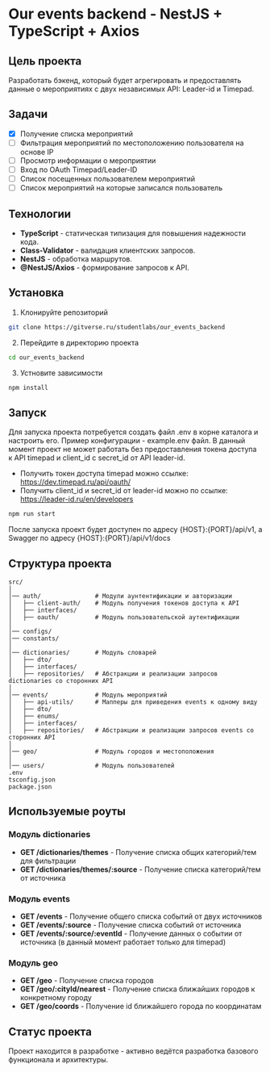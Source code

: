 # Our events backend - NestJS + TypeScript + Axios

## Цель проекта

Разработать бэкенд, который будет агрегировать и предоставлять данные о мероприятиях с двух независимых API: Leader-id и Timepad.

## Задачи

- [X] Получение списка мероприятий
- [ ] Фильтрация мероприятий по местоположению пользователя на основе IP
- [ ] Просмотр информации о мероприятии
- [ ] Вход по OAuth Timepad/Leader-ID
- [ ] Список посещенных пользователем мероприятий
- [ ] Список мероприятий на которые записался пользователь

## Технологии

- **TypeScript** - статическая типизация для повышения надежности кода.
- **Class-Validator** - валидация клиентских запросов.
- **NestJS** - обработка маршрутов.
- **@NestJS/Axios** - формирование запросов к API.

## Установка

1. Клонируйте репозиторий

```bash
git clone https://gitverse.ru/studentlabs/our_events_backend
```

2. Перейдите в директорию проекта

```bash
cd our_events_backend
```

3. Устновите зависимости

```bash
npm install
```

## Запуск

Для запуска проекта потребуется создать файл .env в корне каталога и настроить его. Пример конфигурации - example.env файл.
В данный момент проект не может работать без предоставления токена доступа к API timepad и client_id с secret_id от API leader-id.
- Получить токен доступа timepad можно ссылке: https://dev.timepad.ru/api/oauth/
- Получить client_id и secret_id от leader-id можно по ссылке: https://leader-id.ru/en/developers

```bash
npm run start
```

После запуска проект будет доступен по адресу {HOST}:{PORT}/api/v1, а Swagger по адресу {HOST}:{PORT}/api/v1/docs

## Структура проекта

```
src/
│
│── auth/               # Модули аунтентификации и авторизации
│   ├── client-auth/    # Модуль получения токенов доступа к API
│   ├── interfaces/
│   ├── oauth/          # Модуль пользовательской аутентификации
│
│── configs/
│── constants/
│
│── dictionaries/       # Модуль словарей
│   ├── dto/
│   ├── interfaces/
│   ├── repositories/   # Абстракции и реализации запросов dictionaries со сторонних API
│
│── events/             # Модуль мероприятий
│   ├── api-utils/      # Мапперы для приведения events к одному виду
│   ├── dto/
│   ├── enums/
│   ├── interfaces/
│   ├── repositories/   # Абстракции и реализации запросов events со сторонних API
│
│── geo/                # Модуль городов и местоположения
│
│── users/              # Модуль пользователей
.env
tsconfig.json
package.json
```

## Используемые роуты

### Модуль dictionaries

- **GET    /dictionaries/themes**                    - Получение списка общих категорий/тем для фильтрации
- **GET    /dictionaries/themes/:source**            - Получение списка категорий/тем от источника

### Модуль events

- **GET    /events**                              - Получение общего списка событий от двух источников
- **GET    /events/:source**                      - Получение списка событий от источника
- **GET    /events/:source/:eventId**             - Получение данных о событии от источника (в данный момент работает только для timepad)

### Модуль geo

- **GET    /geo**                                 - Получение списка городов
- **GET    /geo/:cityId/nearest**                 - Получение списка ближайших городов к конкретному городу
- **GET    /geo/coords**                          - Получение id ближайшего города по координатам

## Статус проекта

Проект находится в разработке - активно ведётся разработка базового функционала и архитектуры.
